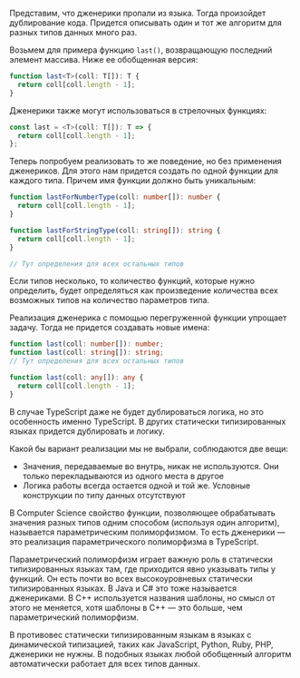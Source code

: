 
Представим, что дженерики пропали из языка. Тогда произойдет дублирование кода. Придется описывать один и тот же алгоритм для разных типов данных много раз.

Возьмем для примера функцию `last()`, возвращающую последний элемент массива. Ниже ее обобщенная версия:

```typescript
function last<T>(coll: T[]): T {
  return coll[coll.length - 1];
}
```

Дженерики также могут использоваться в стрелочных функциях:

```typescript
const last = <T>(coll: T[]): T => {
  return coll[coll.length - 1];
};
```

<!-- TODO - автору: не хватает описания кода - на что обратить внимание, или что тут сделали -->

Теперь попробуем реализовать то же поведение, но без применения дженериков. Для этого нам придется создать по одной функции для каждого типа. Причем имя функции должно быть уникальным:

```typescript
function lastForNumberType(coll: number[]): number {
  return coll[coll.length - 1];
}

function lastForStringType(coll: string[]): string {
  return coll[coll.length - 1];
}

// Тут определения для всех остальных типов
```

<!-- TODO - автору: не хватает описания кода - на что обратить внимание, или что тут сделали -->

Если типов несколько, то количество функций, которые нужно определить, будет определяться как произведение количества всех возможных типов на количество параметров типа.

Реализация дженерика с помощью перегруженной функции упрощает задачу. Тогда не придется создавать новые имена:

```typescript
function last(coll: number[]): number;
function last(coll: string[]): string;
// Тут определения для всех остальных типов

function last(coll: any[]): any {
  return coll[coll.length - 1];
}
```

<!-- TODO - автору: не хватает описания кода - на что обратить внимание, или что тут сделали -->

В случае TypeScript даже не будет дублироваться логика, но это особенность именно TypeScript. В других статически типизированных языках придется дублировать и логику.

Какой бы вариант реализации мы не выбрали, соблюдаются две вещи:

* Значения, передаваемые во внутрь, никак не используются. Они только перекладываются из одного места в другое
* Логика работы всегда остается одной и той же. Условные конструкции по типу данных отсутствуют

В Computer Science свойство функции, позволяющее обрабатывать значения разных типов одним способом (используя один алгоритм), называется параметрическим полиморфизмом. То есть дженерики — это реализация параметрического полиморфизма в TypeScript.

Параметрический полиморфизм играет важную роль в статически типизированных языках там, где приходится явно указывать типы у функций. Он есть почти во всех высокоуровневых статически типизированных языках. В Java и C# это тоже называется дженериками. В C++ используется названия шаблоны, но смысл от этого не меняется, хотя шаблоны в С++ — это больше, чем параметрический полиморфизм.

В противовес статически типизированным языкам в языках с динамической типизацией, таких как JavaScript, Python, Ruby, PHP, дженерики не нужны. В подобных языках любой обобщенный алгоритм автоматически работает для всех типов данных.

